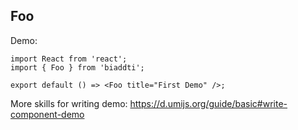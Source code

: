
## Foo

Demo:

```tsx
import React from 'react';
import { Foo } from 'biaddti';

export default () => <Foo title="First Demo" />;
```

More skills for writing demo: https://d.umijs.org/guide/basic#write-component-demo

